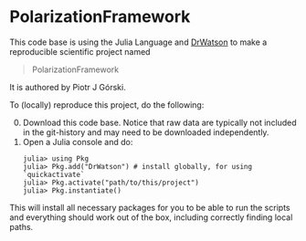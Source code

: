 # PolarizationFramework

This code base is using the Julia Language and [DrWatson](https://juliadynamics.github.io/DrWatson.jl/stable/)
to make a reproducible scientific project named
> PolarizationFramework

It is authored by Piotr J Górski.

To (locally) reproduce this project, do the following:

0. Download this code base. Notice that raw data are typically not included in the
   git-history and may need to be downloaded independently.
1. Open a Julia console and do:
   ```
   julia> using Pkg
   julia> Pkg.add("DrWatson") # install globally, for using `quickactivate`
   julia> Pkg.activate("path/to/this/project")
   julia> Pkg.instantiate()
   ```

This will install all necessary packages for you to be able to run the scripts and
everything should work out of the box, including correctly finding local paths.
